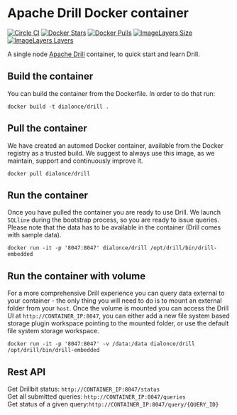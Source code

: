 # Apache Drill Docker container

[![Circle CI](https://circleci.com/gh/dial-once/docker-drill.svg?style=shield)](https://circleci.com/gh/dial-once/docker-drill) [![Docker Stars](https://img.shields.io/docker/stars/dialonce/drill.svg?maxAge=2592000)](https://hub.docker.com/r/dialonce/drill/) [![Docker Pulls](https://img.shields.io/docker/pulls/dialonce/drill.svg?maxAge=2592000)](https://hub.docker.com/r/dialonce/drill/) [![ImageLayers Size](https://img.shields.io/imagelayers/image-size/dialonce/drill/latest.svg?maxAge=2592000?style=plastic)](https://imagelayers.io/?images=dialonce%2Fdrill:latest) [![ImageLayers Layers](https://img.shields.io/imagelayers/layers/dialonce/drill/latest.svg?maxAge=2592000?style=plastic)](https://imagelayers.io/?images=dialonce%2Fdrill:latest)

A single node [Apache Drill](http://drill.apache.org/) container, to quick start and learn Drill.

## Build the container

You can build the container from the Dockerfile. In order to do that run:

`docker build -t dialonce/drill . `

## Pull the container

We have created an automed Docker container, available from the Docker registry as a trusted build. We suggest to always use this image, as we maintain, support and continuously improve it.

`docker pull dialonce/drill`

## Run the container

Once you have pulled the container you are ready to use Drill. We launch `SQLline` during the bootstrap process, so you are ready to issue queries. Please note that the data has to be available in the container (Drill comes with sample data).

`docker run -it -p '8047:8047' dialonce/drill /opt/drill/bin/drill-embedded`

## Run the container with volume

For a more comprehensive Drill experience you can query data external to your container - the only thing you will need to do is to mount an external folder from your `host`.
Once the volume is mounted you can access the Drill UI at `http://CONTAINER_IP:8047`, you can either add a new file system based storage plugin workspace pointing to the mounted folder, or use the default file system storage workspace.

`docker run -it -p '8047:8047' -v /data:/data dialonce/drill /opt/drill/bin/drill-embedded`

## Rest API

Get Drillbit status: `http://CONTAINER_IP:8047/status`       
Get all submitted queries: `http://CONTAINER_IP:8047/queries`       
Get status of a given query:`http://CONTAINER_IP:8047/query/{QUERY_ID}`
